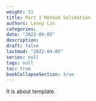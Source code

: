 ```yaml
---
weight: 51
title: Part I Method Validation
authors: Lenny Lin
categories: 
date: "2022-04-05"
description: 
draft: false
lastmod: "2022-04-05"
series: null
tags: null
toc: true
bookCollapseSection: true
---
```


It is about template.

<!--more-->

